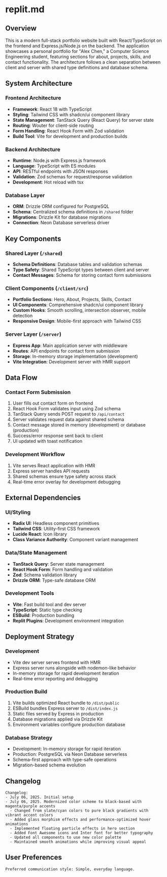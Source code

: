 # replit.md

## Overview

This is a modern full-stack portfolio website built with React/TypeScript on the frontend and Express.js/Node.js on the backend. The application showcases a personal portfolio for "Alex Chen," a Computer Science Engineering student, featuring sections for about, projects, skills, and contact functionality. The architecture follows a clean separation between client and server with shared type definitions and database schema.

## System Architecture

### Frontend Architecture
- **Framework**: React 18 with TypeScript
- **Styling**: Tailwind CSS with shadcn/ui component library
- **State Management**: TanStack Query (React Query) for server state
- **Routing**: Wouter for client-side routing
- **Form Handling**: React Hook Form with Zod validation
- **Build Tool**: Vite for development and production builds

### Backend Architecture
- **Runtime**: Node.js with Express.js framework
- **Language**: TypeScript with ES modules
- **API**: RESTful endpoints with JSON responses
- **Validation**: Zod schemas for request/response validation
- **Development**: Hot reload with tsx

### Database Layer
- **ORM**: Drizzle ORM configured for PostgreSQL
- **Schema**: Centralized schema definitions in `/shared` folder
- **Migrations**: Drizzle Kit for database migrations
- **Connection**: Neon Database serverless driver

## Key Components

### Shared Layer (`/shared`)
- **Schema Definitions**: Database tables and validation schemas
- **Type Safety**: Shared TypeScript types between client and server
- **Contact Messages**: Schema for storing contact form submissions

### Client Components (`/client/src`)
- **Portfolio Sections**: Hero, About, Projects, Skills, Contact
- **UI Components**: Comprehensive shadcn/ui component library
- **Custom Hooks**: Smooth scrolling, intersection observer, mobile detection
- **Responsive Design**: Mobile-first approach with Tailwind CSS

### Server Layer (`/server`)
- **Express App**: Main application server with middleware
- **Routes**: API endpoints for contact form submission
- **Storage**: In-memory storage implementation (development)
- **Vite Integration**: Development server with HMR support

## Data Flow

### Contact Form Submission
1. User fills out contact form on frontend
2. React Hook Form validates input using Zod schema
3. TanStack Query sends POST request to `/api/contact`
4. Server validates request data against shared schema
5. Contact message stored in memory (development) or database (production)
6. Success/error response sent back to client
7. UI updated with toast notification

### Development Workflow
1. Vite serves React application with HMR
2. Express server handles API requests
3. Shared schemas ensure type safety across stack
4. Real-time error overlay for development debugging

## External Dependencies

### UI/Styling
- **Radix UI**: Headless component primitives
- **Tailwind CSS**: Utility-first CSS framework
- **Lucide React**: Icon library
- **Class Variance Authority**: Component variant management

### Data/State Management
- **TanStack Query**: Server state management
- **React Hook Form**: Form handling and validation
- **Zod**: Schema validation library
- **Drizzle ORM**: Type-safe database ORM

### Development Tools
- **Vite**: Fast build tool and dev server
- **TypeScript**: Static type checking
- **ESBuild**: Production bundling
- **Replit Plugins**: Development environment integration

## Deployment Strategy

### Development
- Vite dev server serves frontend with HMR
- Express server runs alongside with nodemon-like behavior
- In-memory storage for rapid development iteration
- Real-time error reporting and debugging

### Production Build
1. Vite builds optimized React bundle to `/dist/public`
2. ESBuild bundles Express server to `/dist/index.js`
3. Static files served by Express in production
4. Database migrations applied via Drizzle Kit
5. Environment variables configure production database

### Database Strategy
- Development: In-memory storage for rapid iteration
- Production: PostgreSQL via Neon Database serverless
- Schema-first approach with type-safe operations
- Migration-based schema evolution

## Changelog

```
Changelog:
- July 06, 2025. Initial setup
- July 06, 2025. Modernized color scheme to black-based with magenta/purple accents
  - Changed from slate/cyan colors to pure black gradients with vibrant accent colors
  - Added glass morphism effects and performance-optimized hover animations
  - Implemented floating particle effects in hero section
  - Added Font Awesome icons and Inter font for better typography
  - Updated all components to use new color palette
  - Maintained smooth animations while improving visual appeal
```

## User Preferences

```
Preferred communication style: Simple, everyday language.
```